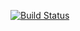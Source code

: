 [![Build Status](https://secure.travis-ci.org/datafruits/podcast_updater.png?branch=master)](http://travis-ci.org/datafruits/podcast_updater)
